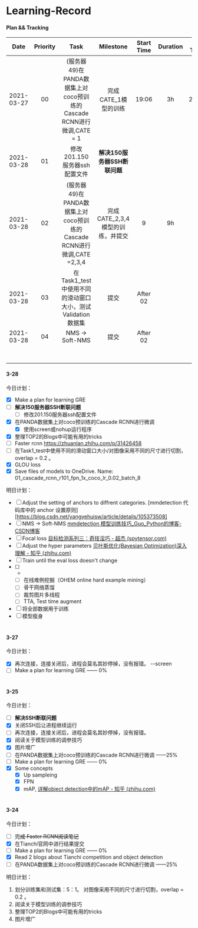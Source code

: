 # Learning-Record

#### Plan && Tracking

|    Date    | Priority |                             Task                             |            Milestone             | Start Time | Duration | End Time |  Result  |
| :--------: | :------: | :----------------------------------------------------------: | :------------------------------: | :--------: | :------: | :------: | :------: |
| 2021-03-27 |    00    | (服务器49)在PANDA数据集上对coco预训练的Cascade RCNN进行微调,CATE = 1 |       完成CATE_1模型的训练       |   19:06    |    3h    |  21:06   | 完成训练 |
| 2021-03-28 |    01    |                 修改201.150服务器ssh配置文件                 |   **解决150服务器SSH断联问题**   |            |          |          |          |
| 2021-03-28 |    02    | (服务器49)在PANDA数据集上对coco预训练的Cascade RCNN进行微调,CATE =2,3,4 | 完成CATE_2,3,4模型的训练，并提交 |     9      |    9h    |    18    |          |
| 2021-03-28 |    03    |  在Task1_test中使用不同的滑动窗口大小，测试Validation数据集  |               提交               |  After 02  |          |          |          |
| 2021-03-28 |    04    |                       NMS -> Soft-NMS                        |               提交               |  After 02  |          |          |          |
|            |          |                                                              |                                  |            |          |          |          |
|            |          |                                                              |                                  |            |          |          |          |
|            |          |                                                              |                                  |            |          |          |          |
|            |          |                                                              |                                  |            |          |          |          |
|            |          |                                                              |                                  |            |          |          |          |
|            |          |                                                              |                                  |            |          |          |          |
|            |          |                                                              |                                  |            |          |          |          |
|            |          |                                                              |                                  |            |          |          |          |



#### 3-28

今日计划：

- [x] Make a plan for learning GRE
- [ ] **解决150服务器SSH断联问题**
  - [ ] 修改201.150服务器ssh配置文件
- [x] 在PANDA数据集上对coco预训练的Cascade RCNN进行微调
  - [x] 使用screen或nohup运行程序
- [x] 整理TOP2的Blogs中可能有用的tricks
- [ ] Faster rcnn https://zhuanlan.zhihu.com/p/31426458
- [ ] 在Task1_test中使用不同的滑动窗口大小/对图像采用不同的尺寸进行切割，overlap = 0.2 。
- [x] GLOU loss
- [x] Save files of models to OneDrive. Name: 01_cascade_rcnn_r101_fpn_1x_coco_lr_0.02_batch_8

明日计划：

- [ ] Adjust the setting of anchors to diffrent categories. [mmdetection 代码库中的 anchor 设置原则][https://blog.csdn.net/yangyehuisw/article/details/105373508]
- [ ] NMS -> Soft-NMS [mmdetection 模型训练技巧_Guo_Python的博客-CSDN博客](https://blog.csdn.net/Guo_Python/article/details/108148385)
- [ ] Focal loss [目标检测系列三：奇技淫巧 - 超杰 (spytensor.com)](http://spytensor.com/index.php/archives/53/?telchm=x4e3v1)
- [ ] Adjust the hyper parameters [贝叶斯优化(Bayesian Optimization)深入理解 - 知乎 (zhihu.com)](https://zhuanlan.zhihu.com/p/53826787)
- [ ] Train until the eval loss doesn't change
- [ ] *
   - [ ] 在线难例挖掘（OHEM online hard example mining）
   - [ ] 骨干网络蒸馏
   - [ ] 裁剪图片多线程
   - [ ] TTA, Test time augment
- [ ] 将全部数据用于训练
- [ ] 模型瘦身

# 

#### 3-27

今日计划：

- [x] 再次连接，连接关闭后，进程会莫名其妙停掉，没有报错。 --screen
- [ ] Make a plan for learning GRE —— 0%

# 

#### 3-25

今日计划：

- [ ] **解决SSH断联问题**
- [x] 关闭SSH后让进程继续运行
- [ ] 再次连接，连接关闭后，进程会莫名其妙停掉，没有报错。
- [x] 阅读关于模型训练的调参技巧
- [x] 图片增广
- [ ] 在PANDA数据集上对coco预训练的Cascade RCNN进行微调 ——25%
- [ ] Make a plan for learning GRE —— 0%
- [x] Some concepts
  - [x] Up sampleing
  - [x] FPN
  - [x] mAP, [详解object detection中的mAP - 知乎 (zhihu.com)](https://zhuanlan.zhihu.com/p/56961620)

# 

#### 3-24

今日计划：

- [ ] ~~完成 Faster RCNN阅读笔记~~
- [x] 在Tianchi官网中进行结果提交
- [ ] Make a plan for learning GRE —— 0%
- [x] Read 2 blogs about Tianchi competition and object detection
- [ ] 在PANDA数据集上对coco预训练的Cascade RCNN进行微调 ——25%

明日计划：

1. 划分训练集和测试集：5：1。
   对图像采用不同的尺寸进行切割，overlap = 0.2 。
2. 阅读关于模型训练的调参技巧
3. 整理TOP2的Blogs中可能有用的tricks
4. 图片增广


